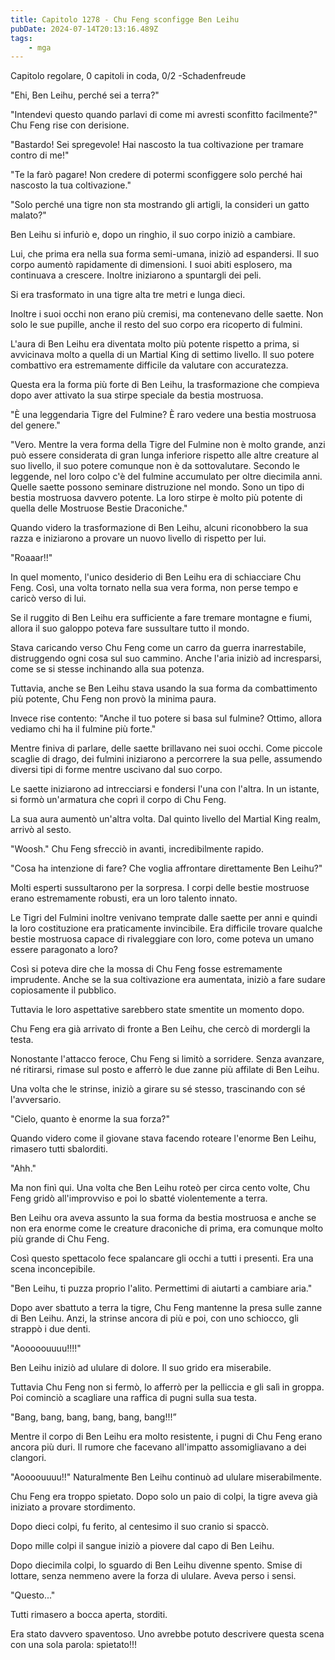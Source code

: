 ```yaml
---
title: Capitolo 1278 - Chu Feng sconfigge Ben Leihu
pubDate: 2024-07-14T20:13:16.489Z
tags:
    - mga
---
```



Capitolo regolare,
0 capitoli in coda, 0/2
-Schadenfreude</em>


"Ehi, Ben Leihu, perché sei a terra?"


"Intendevi questo quando parlavi di come mi avresti sconfitto facilmente?" Chu Feng rise con derisione.


"Bastardo! Sei spregevole! Hai nascosto la tua coltivazione per tramare contro di me!"


"Te la farò pagare! Non credere di potermi sconfiggere solo perché hai nascosto la tua coltivazione."


"Solo perché una tigre non sta mostrando gli artigli, la consideri un gatto malato?"


Ben Leihu si infuriò e, dopo un ringhio, il suo corpo iniziò a cambiare.


Lui, che prima era nella sua forma semi-umana, iniziò ad espandersi. Il suo corpo aumentò rapidamente di dimensioni. I suoi abiti esplosero, ma continuava a crescere. Inoltre iniziarono a spuntargli dei peli.


Si era trasformato in una tigre alta tre metri e lunga dieci.


Inoltre i suoi occhi non erano più cremisi, ma contenevano delle saette. Non solo le sue pupille, anche il resto del suo corpo era ricoperto di fulmini.


L'aura di Ben Leihu era diventata molto più potente rispetto a prima, si avvicinava molto a quella di un Martial King di settimo livello. Il suo potere combattivo era estremamente difficile da valutare con accuratezza.


Questa era la forma più forte di Ben Leihu, la trasformazione che compieva dopo aver attivato la sua stirpe speciale da bestia mostruosa.


"È una leggendaria Tigre del Fulmine? È raro vedere una bestia mostruosa del genere."


"Vero. Mentre la vera forma della Tigre del Fulmine non è molto grande, anzi può essere considerata di gran lunga inferiore rispetto alle altre creature al suo livello, il suo potere comunque non è da sottovalutare. Secondo le leggende, nel loro colpo c'è del fulmine accumulato per oltre diecimila anni. Quelle saette possono seminare distruzione nel mondo. Sono un tipo di bestia mostruosa davvero potente. La loro stirpe è molto più potente di quella delle Mostruose Bestie Draconiche."


Quando videro la trasformazione di Ben Leihu, alcuni riconobbero la sua razza e iniziarono a provare un nuovo livello di rispetto per lui.


"Roaaar!!"


In quel momento, l'unico desiderio di Ben Leihu era di schiacciare Chu Feng. Così, una volta tornato nella sua vera forma, non perse tempo e caricò verso di lui.


Se il ruggito di Ben Leihu era sufficiente a fare tremare montagne e fiumi, allora il suo galoppo poteva fare sussultare tutto il mondo.


Stava caricando verso Chu Feng come un carro da guerra inarrestabile, distruggendo ogni cosa sul suo cammino. Anche l'aria iniziò ad incresparsi, come se si stesse inchinando alla sua potenza.


Tuttavia, anche se Ben Leihu stava usando la sua forma da combattimento più potente, Chu Feng non provò la minima paura.


Invece rise contento: "Anche il tuo potere si basa sul fulmine? Ottimo, allora vediamo chi ha il fulmine più forte."


Mentre finiva di parlare, delle saette brillavano nei suoi occhi. Come piccole scaglie di drago, dei fulmini iniziarono a percorrere la sua pelle, assumendo diversi tipi di forme mentre uscivano dal suo corpo.


Le saette iniziarono ad intrecciarsi e fondersi l'una con l'altra. In un istante, si formò un'armatura che coprì il corpo di Chu Feng.


La sua aura aumentò un'altra volta. Dal quinto livello del Martial King realm, arrivò al sesto.


"Woosh." Chu Feng sfrecciò in avanti, incredibilmente rapido.


"Cosa ha intenzione di fare? Che voglia affrontare direttamente Ben Leihu?"


Molti esperti sussultarono per la sorpresa. I corpi delle bestie mostruose erano estremamente robusti, era un loro talento innato.


Le Tigri del Fulmini inoltre venivano temprate dalle saette per anni e quindi la loro costituzione era praticamente invincibile. Era difficile trovare qualche bestie mostruosa capace di rivaleggiare con loro, come poteva un umano essere paragonato a loro?


Così si poteva dire che la mossa di Chu Feng fosse estremamente imprudente. Anche se la sua coltivazione era aumentata, iniziò a fare sudare copiosamente il pubblico.


Tuttavia le loro aspettative sarebbero state smentite un momento dopo.


Chu Feng era già arrivato di fronte a Ben Leihu, che cercò di mordergli la testa.


Nonostante l'attacco feroce, Chu Feng si limitò a sorridere. Senza avanzare, né ritirarsi, rimase sul posto e afferrò le due zanne più affilate di Ben Leihu.


Una volta che le strinse, iniziò a girare su sé stesso, trascinando con sé l'avversario.


"Cielo, quanto è enorme la sua forza?"


Quando videro come il giovane stava facendo roteare l'enorme Ben Leihu, rimasero tutti sbalorditi.


"Ahh."


Ma non finì qui. Una volta che Ben Leihu roteò per circa cento volte, Chu Feng gridò all'improvviso e poi lo sbatté violentemente a terra.


Ben Leihu ora aveva assunto la sua forma da bestia mostruosa e anche se non era enorme come le creature draconiche di prima, era comunque molto più grande di Chu Feng.


Così questo spettacolo fece spalancare gli occhi a tutti i presenti. Era una scena inconcepibile.


"Ben Leihu, ti puzza proprio l'alito. Permettimi di aiutarti a cambiare aria."


Dopo aver sbattuto a terra la tigre, Chu Feng mantenne la presa sulle zanne di Ben Leihu. Anzi, la strinse ancora di più e poi, con uno schiocco, gli strappò i due denti.


"Aooooouuuu!!!!"


Ben Leihu iniziò ad ululare di dolore. Il suo grido era miserabile.


Tuttavia Chu Feng non si fermò, lo afferrò per la pelliccia e gli salì in groppa. Poi cominciò a scagliare una raffica di pugni sulla sua testa.


"Bang, bang, bang, bang, bang, bang!!!”


Mentre il corpo di Ben Leihu era molto resistente, i pugni di Chu Feng erano ancora più duri. Il rumore che facevano all'impatto assomigliavano a dei clangori.


"Aoooouuuu!!" Naturalmente Ben Leihu continuò ad ululare miserabilmente.


Chu Feng era troppo spietato. Dopo solo un paio di colpi, la tigre aveva già iniziato a provare stordimento.


Dopo dieci colpi, fu ferito, al centesimo il suo cranio si spaccò.


Dopo mille colpi il sangue iniziò a piovere dal capo di Ben Leihu.


Dopo diecimila colpi, lo sguardo di Ben Leihu divenne spento. Smise di lottare, senza nemmeno avere la forza di ululare. Aveva perso i sensi.


"Questo..."


Tutti rimasero a bocca aperta, storditi.


Era stato davvero spaventoso. Uno avrebbe potuto descrivere questa scena con una sola parola: spietato!!!
                                


                                



